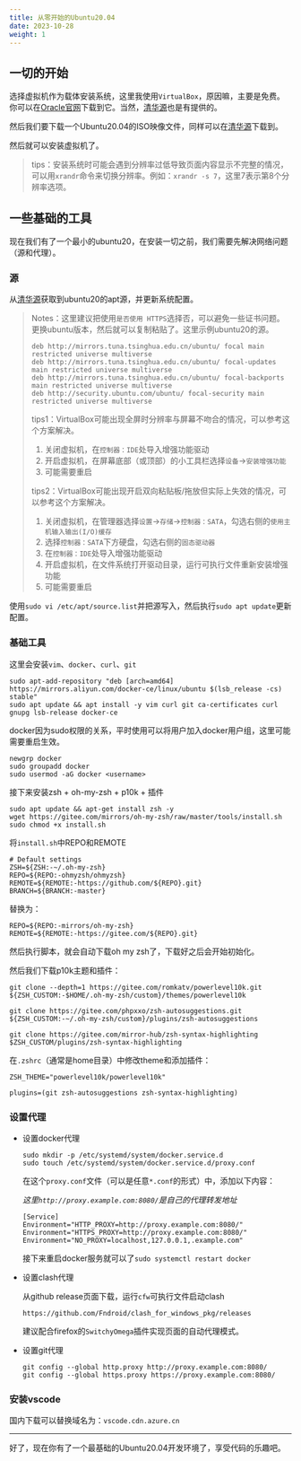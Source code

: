 ```yaml
---
title: 从零开始的Ubuntu20.04
date: 2023-10-28
weight: 1
---
```


## 一切的开始

选择虚拟机作为载体安装系统，这里我使用`VirtualBox`，原因嘛，主要是免费。你可以在[Oracle官网](https://www.virtualbox.org/wiki/Downloads)下载到它。当然，[清华源](https://mirrors.tuna.tsinghua.edu.cn/virtualbox/)也是有提供的。

然后我们要下载一个Ubuntu20.04的ISO映像文件，同样可以在[清华源](https://mirrors.tuna.tsinghua.edu.cn/ubuntu-releases/)下载到。

然后就可以安装虚拟机了。

>tips：安装系统时可能会遇到分辨率过低导致页面内容显示不完整的情况，可以用`xrandr`命令来切换分辨率。例如：`xrandr -s 7`，这里7表示第8个分辨率选项。

## 一些基础的工具

现在我们有了一个最小的ubuntu20，在安装一切之前，我们需要先解决网络问题（源和代理）。

### 源

从[清华源](https://mirrors.tuna.tsinghua.edu.cn/help/ubuntu/)获取到ubuntu20的apt源，并更新系统配置。

>Notes：这里建议把使用`是否使用 HTTPS`选择否，可以避免一些证书问题。更换ubuntu版本，然后就可以复制粘贴了。这里示例ubuntu20的源。
>
>~~~
>deb http://mirrors.tuna.tsinghua.edu.cn/ubuntu/ focal main restricted universe multiverse
>deb http://mirrors.tuna.tsinghua.edu.cn/ubuntu/ focal-updates main restricted universe multiverse
>deb http://mirrors.tuna.tsinghua.edu.cn/ubuntu/ focal-backports main restricted universe multiverse
>deb http://security.ubuntu.com/ubuntu/ focal-security main restricted universe multiverse
>~~~
>
>tips1：VirtualBox可能出现全屏时分辨率与屏幕不吻合的情况，可以参考这个方案解决。
>
>1. 关闭虚拟机，在`控制器：IDE`处导入增强功能驱动
>2. 开启虚拟机，在屏幕底部（或顶部）的小工具栏选择`设备`->`安装增强功能`
>3. 可能需要重启
>
>tips2：VirtualBox可能出现开启双向粘贴板/拖放但实际上失效的情况，可以参考这个方案解决。
>
>1. 关闭虚拟机，在管理器选择`设置`->`存储`->`控制器：SATA`，勾选右侧的`使用主机输入输出(I/O)缓存`
>2. 选择`控制器：SATA`下方硬盘，勾选右侧的`固态驱动器`
>3. 在`控制器：IDE`处导入增强功能驱动
>4. 开启虚拟机，在文件系统打开驱动目录，运行可执行文件重新安装增强功能
>5. 可能需要重启

使用`sudo vi /etc/apt/source.list`并把源写入，然后执行`sudo apt update`更新配置。

### 基础工具

这里会安装`vim`、`docker`、`curl`、`git`

~~~shell
sudo apt-add-repository "deb [arch=amd64] https://mirrors.aliyun.com/docker-ce/linux/ubuntu $(lsb_release -cs) stable"
sudo apt update && apt install -y vim curl git ca-certificates curl gnupg lsb-release docker-ce
~~~

docker因为sudo权限的关系，平时使用可以将用户加入docker用户组，这里可能需要重启生效。

~~~shell
newgrp docker
sudo groupadd docker
sudo usermod -aG docker <username>
~~~

接下来安装zsh + oh-my-zsh + p10k + 插件

~~~shell
sudo apt update && apt-get install zsh -y
wget https://gitee.com/mirrors/oh-my-zsh/raw/master/tools/install.sh
sudo chmod +x install.sh
~~~

将`install.sh`中REPO和REMOTE

~~~
# Default settings
ZSH=${ZSH:-~/.oh-my-zsh}
REPO=${REPO:-ohmyzsh/ohmyzsh}
REMOTE=${REMOTE:-https://github.com/${REPO}.git}
BRANCH=${BRANCH:-master}
~~~

替换为：

~~~
REPO=${REPO:-mirrors/oh-my-zsh}
REMOTE=${REMOTE:-https://gitee.com/${REPO}.git}
~~~

然后执行脚本，就会自动下载oh my zsh了，下载好之后会开始初始化。

然后我们下载p10k主题和插件：

~~~shell
git clone --depth=1 https://gitee.com/romkatv/powerlevel10k.git ${ZSH_CUSTOM:-$HOME/.oh-my-zsh/custom}/themes/powerlevel10k

git clone https://gitee.com/phpxxo/zsh-autosuggestions.git ${ZSH_CUSTOM:-~/.oh-my-zsh/custom}/plugins/zsh-autosuggestions

git clone https://gitee.com/mirror-hub/zsh-syntax-highlighting $ZSH_CUSTOM/plugins/zsh-syntax-highlighting
~~~

在`.zshrc`（通常是home目录）中修改theme和添加插件：

~~~
ZSH_THEME="powerlevel10k/powerlevel10k"

plugins=(git zsh-autosuggestions zsh-syntax-highlighting)
~~~

### 设置代理

* 设置docker代理

  ```shell
  sudo mkdir -p /etc/systemd/system/docker.service.d
  sudo touch /etc/systemd/system/docker.service.d/proxy.conf
  ```

  在这个`proxy.conf`文件（可以是任意`*.conf`的形式）中，添加以下内容：

  *这里`http://proxy.example.com:8080/`是自己的代理转发地址*

  ```
  [Service]
  Environment="HTTP_PROXY=http://proxy.example.com:8080/"
  Environment="HTTPS_PROXY=http://proxy.example.com:8080/"
  Environment="NO_PROXY=localhost,127.0.0.1,.example.com"
  ```
  
  接下来重启docker服务就可以了`sudo systemctl restart docker`

* 设置clash代理

  从github release页面下载，运行`cfw`可执行文件启动clash

  ~~~
  https://github.com/Fndroid/clash_for_windows_pkg/releases
  ~~~

  建议配合firefox的`SwitchyOmega`插件实现页面的自动代理模式。

* 设置git代理

  ~~~shell
  git config --global http.proxy http://proxy.example.com:8080/
  git config --global https.proxy https://proxy.example.com:8080/
  ~~~

### 安装vscode

国内下载可以替换域名为：`vscode.cdn.azure.cn`

____

好了，现在你有了一个最基础的Ubuntu20.04开发环境了，享受代码的乐趣吧。
